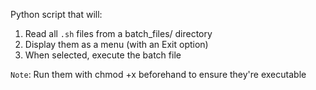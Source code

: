 Python script that will:
1. Read all `.sh` files from a batch_files/ directory
2. Display them as a menu (with an Exit option)
3. When selected, execute the batch file

`Note`: Run them with chmod +x beforehand to ensure they're executable

